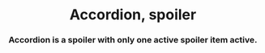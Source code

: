 <h1 align="center">Accordion, spoiler</h1>
<h3 align="center">Accordion is a spoiler with only one active spoiler item active.</h3>
